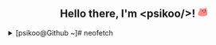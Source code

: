 <div align="center">
<h2 >Hello there, I'm &ltpsikoo/&gt! <img src="https://github.com/psikoo/psikoo/blob/main/assets/gif/partyblobcat.gif" width="20"></h2>
</div>
<details>
    <summary>[psikoo@Github ~]# neofetch</summary>
    <div align="center">
        mmmmmmmmmmmmmmmmmmmmmmmmmmmmmmmmmmmmmmmmmmmmmmmmmmmmmmmmmmmmmmmmmmmmmmmmmmmmmmmmmmmmmmmmmmmmmmmmm
    </div>
</details>
